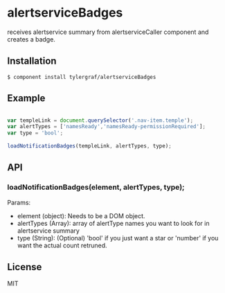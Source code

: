 
# alertserviceBadges

  receives alertservice summary from alertserviceCaller component and creates a badge.

## Installation

    $ component install tylergraf/alertserviceBadges


## Example

```js

var templeLink = document.querySelector('.nav-item.temple'); 
var alertTypes = ['namesReady','namesReady-permissionRequired'];
var type = 'bool';
    
loadNotificationBadges(templeLink, alertTypes, type);

```

## API

### loadNotificationBadges(element, alertTypes, type);

  Params:
  - element (object): Needs to be a DOM object. 
  - alertTypes (Array): array of alertType names you want to look for in alertservice summary
  - type (String): (Optional) 'bool' if you just want a star or 'number' if you want the actual count retruned.

   

## License

  MIT